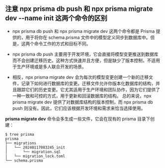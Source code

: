 ## 注意 npx prisma db push 和 npx prisma migrate dev --name init 这两个命令的区别

* npx prisma db push 和 npx prisma migrate dev 这两个命令都是 Prisma 提供的，用于将你在 schema.prisma 文件中的模型定义同步到数据库中。但是，这两个命令工作的方式和目标不同。


* npx prisma db push 主要用于开发环境，它会直接将模型变更推送到数据库而不会创建迁移历史。这种方式快速并且方便，但是缺少了版本控制，不适用于生产环境或是多人联合开发的场景。


* 相反，npx prisma migrate dev 会为每次的模型变更创建一个新的迁移文件，记录下如何进行数据库的变更。迁移文件允许你版本化数据库的结构，并且跟踪它们的历史变更。它尤其适用于生产环境和团队协作，因为它们提供了一种一致和可控的方式，用于更新和回滚数据库的结构。
总的来说，npx prisma migrate dev 提供了对数据库结构的版本控制，而 npx prisma db push 则没有。因此，它们应该根据开发环境和需求来恰当选择使用。


**prisma migrate dev** 命令会多生成一些文件，它会在现有的 prisma 目录下创建：

    $ tree prisma
    prisma
    ├── migrations
    │   └── 20240117083245_init
    │       └── migration.sql
    |   └── migration_lock.toml
    └── schema.prisma
